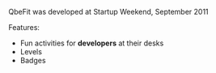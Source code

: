 QbeFit was developed at Startup Weekend, September 2011

Features:

* Fun activities for **developers** at their desks
* Levels
* Badges
